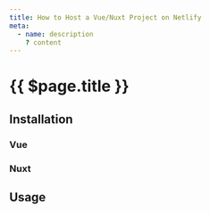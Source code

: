 ```yaml
---
title: How to Host a Vue/Nuxt Project on Netlify
meta:
  - name: description
    ? content
---
```


# {{ $page.title }}

<start-tutorial demo="netlify" />

## Installation

### Vue

### Nuxt

## Usage

